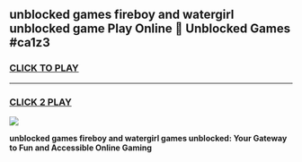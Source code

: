 
## unblocked games fireboy and watergirl unblocked game Play Online 👋 Unblocked Games #ca1z3
<h3>
<a href="https://premium.freeplayer.one?title=unblocked_games_fireboy_and_watergirl&ref=21F">CLICK TO PLAY</a></h3>
<hr>

<h3>
<a href="https://premium.freeplayer.one?title=unblocked_games_fireboy_and_watergirl&ref=21F">CLICK 2 PLAY</a>
  
</h3>

<a href="https://premium.freeplayer.one?title=unblocked_games_fireboy_and_watergirl&ref=21F/"><img src="https://clearcache.store/games.png"></a>


**unblocked games fireboy and watergirl games unblocked: Your Gateway to Fun and Accessible Online Gaming**

